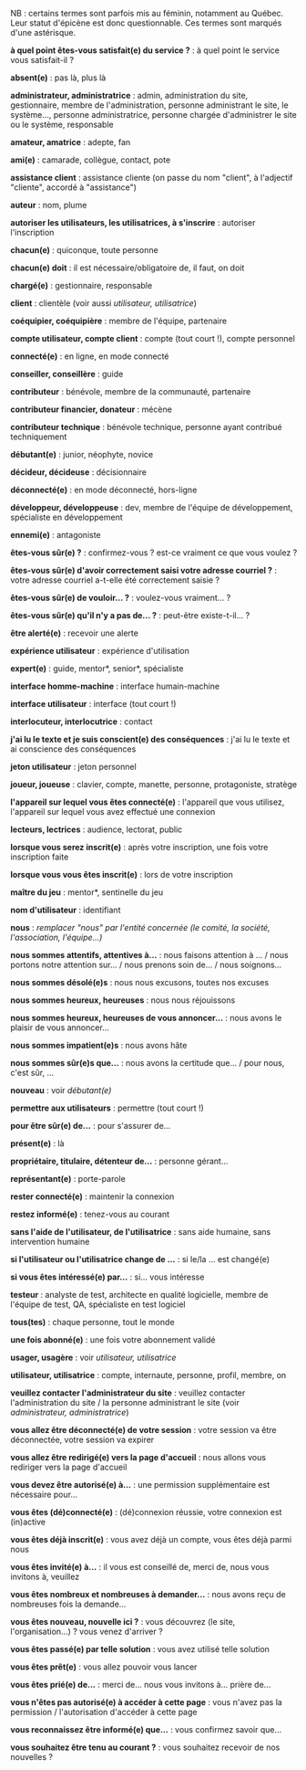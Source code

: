 NB : certains termes sont parfois mis au féminin, notamment au Québec. Leur statut d'épicène est donc questionnable. Ces termes sont marqués d'une astérisque.

**à quel point êtes-vous satisfait(e) du service ?** : à quel point le service vous satisfait-il ?

**absent(e)** : pas là, plus là

**administrateur, administratrice** : admin, administration du site, gestionnaire, membre de l'administration, personne administrant le site, le système..., personne administratrice, personne chargée d'administrer le site ou le système, responsable

**amateur, amatrice** : adepte, fan

**ami(e)** : camarade, collègue, contact, pote

**assistance client** : assistance cliente (on passe du nom "client", à l'adjectif "cliente", accordé à "assistance")

**auteur** : nom, plume

**autoriser les utilisateurs, les utilisatrices, à s'inscrire** : autoriser l'inscription

**chacun(e)** : quiconque, toute personne

**chacun(e) doit** : il est nécessaire/obligatoire de, il faut, on doit

**chargé(e)** : gestionnaire, responsable

**client** : clientèle (voir aussi *utilisateur, utilisatrice*)

**coéquipier, coéquipière** : membre de l'équipe, partenaire

**compte utilisateur, compte client** : compte (tout court !), compte personnel

**connecté(e)** : en ligne, en mode connecté

**conseiller, conseillère** : guide

**contributeur** : bénévole, membre de la communauté, partenaire

**contributeur financier, donateur** : mécène

**contributeur technique** : bénévole technique, personne ayant contribué techniquement

**débutant(e)** : junior, néophyte, novice

**décideur, décideuse** : décisionnaire

**déconnecté(e)** : en mode déconnecté, hors-ligne

**développeur, développeuse** : dev, membre de l'équipe de développement, spécialiste en développement

**ennemi(e)** : antagoniste

**êtes-vous sûr(e) ?** : confirmez-vous ? est-ce vraiment ce que vous voulez ?

**êtes-vous sûr(e) d'avoir correctement saisi votre adresse courriel ?** : votre adresse courriel a-t-elle été correctement saisie ?

**êtes-vous sûr(e) de vouloir... ?** : voulez-vous vraiment... ?

**êtes-vous sûr(e) qu'il n'y a pas de... ?** : peut-être existe-t-il... ?

**être alerté(e)** : recevoir une alerte

**expérience utilisateur** : expérience d'utilisation

**expert(e)** : guide, mentor*, senior*, spécialiste

**interface homme-machine** : interface humain-machine

**interface utilisateur** : interface (tout court !)

**interlocuteur, interlocutrice** : contact

**j'ai lu le texte et je suis conscient(e) des conséquences** : j'ai lu le texte et ai conscience des conséquences

**jeton utilisateur** : jeton personnel

**joueur, joueuse** : clavier, compte, manette, personne, protagoniste, stratège

**l'appareil sur lequel vous êtes connecté(e)** : l'appareil que vous utilisez, l'appareil sur lequel vous avez effectué une connexion

**lecteurs, lectrices** : audience, lectorat, public

**lorsque vous serez inscrit(e)** : après votre inscription, une fois votre inscription faite

**lorsque vous vous êtes inscrit(e)** : lors de votre inscription

**maître du jeu** : mentor*, sentinelle du jeu

**nom d'utilisateur** : identifiant

**nous** : *remplacer "nous" par l'entité concernée (le comité, la société, l'association, l'équipe...)*

**nous sommes attentifs, attentives à...** : nous faisons attention à ... / nous portons notre attention sur... / nous prenons soin de... / nous soignons...

**nous sommes désolé(e)s** : nous nous excusons, toutes nos excuses

**nous sommes heureux, heureuses** : nous nous réjouissons

**nous sommes heureux, heureuses de vous annoncer...** : nous avons le plaisir de vous annoncer...

**nous sommes impatient(e)s** : nous avons hâte

**nous sommes sûr(e)s que...** : nous avons la certitude que... / pour nous, c'est sûr, ...

**nouveau** : voir *débutant(e)*

**permettre aux utilisateurs** : permettre (tout court !)

**pour être sûr(e) de...** : pour s'assurer de...

**présent(e)** : là

**propriétaire, titulaire, détenteur de...** : personne gérant...

**représentant(e)** : porte-parole

**rester connecté(e)** : maintenir la connexion

**restez informé(e)** : tenez-vous au courant

**sans l'aide de l'utilisateur, de l'utilisatrice** : sans aide humaine, sans intervention humaine

**si l'utilisateur ou l'utilisatrice change de ...** : si le/la ... est changé(e)

**si vous êtes intéressé(e) par...** : si... vous intéresse

**testeur** : analyste de test, architecte en qualité logicielle, membre de l'équipe de test, QA, spécialiste en test logiciel

**tous(tes)** : chaque personne, tout le monde

**une fois abonné(e)** : une fois votre abonnement validé

**usager, usagère** : voir *utilisateur, utilisatrice*

**utilisateur, utilisatrice** : compte, internaute, personne, profil, membre, on

**veuillez contacter l'administrateur du site** : veuillez contacter l'administration du site / la personne administrant le site (voir *administrateur, administratrice*)

**vous allez être déconnecté(e) de votre session** : votre session va être déconnectée, votre session va expirer

**vous allez être redirigé(e) vers la page d'accueil** : nous allons vous rediriger vers la page d'accueil

**vous devez être autorisé(e) à...** : une permission supplémentaire est nécessaire pour...

**vous êtes (dé)connecté(e)** : (dé)connexion réussie, votre connexion est (in)active

**vous êtes déjà inscrit(e)** : vous avez déjà un compte, vous êtes déjà parmi nous

**vous êtes invité(e) à...** : il vous est conseillé de, merci de, nous vous invitons à, veuillez

**vous êtes nombreux et nombreuses à demander...** : nous avons reçu de nombreuses fois la demande...

**vous êtes nouveau, nouvelle ici ?** : vous découvrez (le site, l'organisation...) ? vous venez d'arriver ?

**vous êtes passé(e) par telle solution** : vous avez utilisé telle solution

**vous êtes prêt(e)** : vous allez pouvoir vous lancer

**vous êtes prié(e) de...** : merci de... nous vous invitons à... prière de...

**vous n'êtes pas autorisé(e) à accéder à cette page** : vous n'avez pas la permission / l'autorisation d'accéder à cette page

**vous reconnaissez être informé(e) que...** : vous confirmez savoir que...

**vous souhaitez être tenu au courant ?** : vous souhaitez recevoir de nos nouvelles ?

